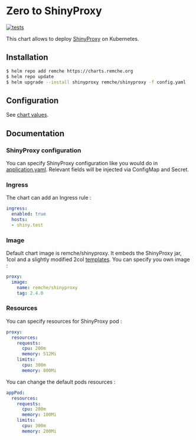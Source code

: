 # Zero to ShinyProxy

[![tests](https://github.com/remche/zero-to-shinyproxy/actions/workflows/tests.yaml/badge.svg)](https://github.com/remche/zero-to-shinyproxy/actions/workflows/tests.yaml)

This chart allows to deploy [ShinyProxy](https://github.com/openanalytics/shinyproxy) on Kubernetes.

## Installation

```bash
$ helm repo add remche https://charts.remche.org
$ helm repo update
$ helm upgrade --install shinyproxy remche/shinyproxy -f config.yaml
```

## Configuration

See [chart values](shinyproxy/README.md).

## Documentation

### ShinyProxy configuration
You can specify ShinyProxy configuration like you would do in [application.yaml](https://www.shinyproxy.io/configuration/). Relevant fields will be injected via ConfigMap and Secret.

### Ingress

The chart can add an Ingress rule :

```yaml
ingress:
  enabled: true
  hosts:
  - shiny.test
```

### Image

Default chart image is remche/shinyproxy. It embeds the ShinyProxy jar, 1col and a slightly modified 2col [templates](https://github.com/openanalytics/shinyproxy-config-examples/tree/master/04-custom-html-template).
You can specify you own image :

```yaml
proxy:
  image:
    name: remche/shinyproxy
    tag: 2.4.0
```
### Resources

You can specify resources for ShinyProxy pod :

```yaml
proxy:
  resources:
    requests:
      cpu: 200m
      memory: 512Mi
    limits:
      cpu: 300m
      memory: 800Mi
```

You can change the default pods resources :

```yaml
appPod:
  resources:
    requests:
      cpu: 200m
      memory: 100Mi
    limits:
      cpu: 300m
      memory: 200Mi
```
